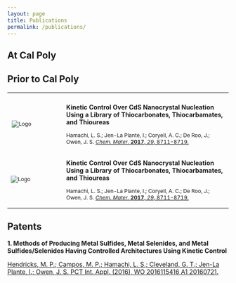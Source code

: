 ```yaml
---
layout: page
title: Publications
permalink: /publications/
---
```


<h2>At Cal Poly</h2>

<h2>Prior to Cal Poly</h2>
<table>
  <tr>
    <th width="25%"></th>
    <th width="75%"></th>
  </tr>
  <tr > 
    <td style="padding: 10px">
      <img src="https://lesliehamachi.github.io/images/Logo.png" alt="Logo" title="Logo" style="vertical-align:top; font-size: 12px; text-align: center"/>
    </td>
    <td>
     <p style="font-size: 14px; font-weight: bold">Kinetic Control Over CdS Nanocrystal Nucleation Using a Library of Thiocarbonates, Thiocarbamates, and Thioureas</p>
     <p style="font-size: 12px;">Hamachi, L. S.; Jen-La Plante, I.; Coryell, A. C.; De Roo, J.; Owen, J. S. <a href="https://pubs.acs.org/doi/abs/10.1021/acs.chemmater.7b02861"><em>Chem. Mater.</em> <b>2017</b>, <em>29</em>, 8711-8719.</a></p>
    </td>
  </tr>
  <tr > 
    <td>
      <img src="https://lesliehamachi.github.io/images/Logo.png" alt="Logo" title="Logo" style="vertical-align:top; font-size: 12px; text-align: center"/>
    </td>
    <td>
     <p style="font-size: 14px; font-weight: bold">Kinetic Control Over CdS Nanocrystal Nucleation Using a Library of Thiocarbonates, Thiocarbamates, and Thioureas</p>
     <p style="font-size: 12px;">Hamachi, L. S.; Jen-La Plante, I.; Coryell, A. C.; De Roo, J.; Owen, J. S. <a href="https://pubs.acs.org/doi/abs/10.1021/acs.chemmater.7b02861"><em>Chem. Mater.</em> <b>2017</b>, <em>29</em>, 8711-8719.</a></p>
    </td>
  </tr>
</table>


<h2> Patents</h2>
<p style="font-size: 14px; font-weight: bold">1. Methods of Producing Metal Sulfides, Metal Selenides, and Metal Sulfides/Selenides Having Controlled Architectures Using Kinetic Control</p>
<a href="https://patents.google.com/patent/WO2016115416A1/en">Hendricks, M. P.; Campos, M. P.; Hamachi, L. S.; Cleveland, G. T.; Jen-La Plante, I.; Owen, J. S. PCT Int. Appl. (2016), WO 2016115416 A1 20160721.</a>
